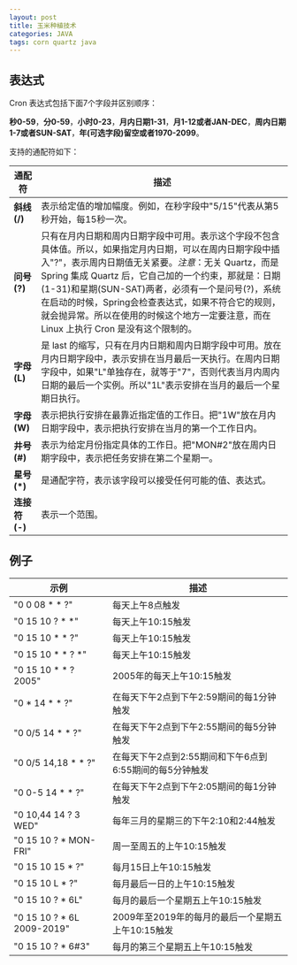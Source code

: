 ```yaml
---
layout: post
title: 玉米种植技术
categories: JAVA
tags: corn quartz java
---
```

## 表达式
Cron 表达式包括下面7个字段并区别顺序：

**秒0-59**，**分0-59**，**小时0-23**，**月内日期1-31**，**月1-12或者JAN-DEC**，**周内日期1-7或者SUN-SAT**，**年(可选字段)留空或者1970-2099**。

支持的通配符如下：

| 通配符        | 描述                                                         |
| ------------- | ------------------------------------------------------------ |
| **斜线(/)**   | 表示给定值的增加幅度。例如，在秒字段中"5/15"代表从第5秒开始，每15秒一次。 |
| **问号(?)**   | 只有在月内日期和周内日期字段中可用。表示这个字段不包含具体值。所以，如果指定月内日期，可以在周内日期字段中插入"?"，表示周内日期值无关紧要。*注意*：无关 Quartz，而是 Spring 集成 Quartz 后，它自己加的一个约束，那就是：日期(1-31)和星期(SUN-SAT)两者，必须有一个是问号(?)，系统在启动的时候，Spring会检查表达式，如果不符合它的规则，就会抛异常。所以在使用的时候这个地方一定要注意，而在 Linux 上执行 Cron 是没有这个限制的。 |
| **字母(L)**   | 是 last 的缩写，只有在月内日期和周内日期字段中可用。放在月内日期字段中，表示安排在当月最后一天执行。在周内日期字段中，如果"L"单独存在，就等于"7"，否则代表当月内周内日期的最后一个实例。所以"1L"表示安排在当月的最后一个星期日执行。 |
| **字母(W)**   | 表示把执行安排在最靠近指定值的工作日。把"1W"放在月内日期字段中，表示把执行安排在当月的第一个工作日内。 |
| **井号(#)**   | 表示为给定月份指定具体的工作日。把"MON#2"放在周内日期字段中，表示把任务安排在第二个星期一。 |
| **星号(*)**   | 是通配字符，表示该字段可以接受任何可能的值、表达式。         |
| **连接符(-)** | 表示一个范围。                                               |

## 例子

| 示例                       | 描述                                                    |
| -------------------------- | ------------------------------------------------------- |
| "0 0 08 * * ?"             | 每天上午8点触发                                         |
| "0 15 10 ? * *"            | 每天上午10:15触发                                       |
| "0 15 10 * * ?"            | 每天上午10:15触发                                       |
| "0 15 10 * * ? *"          | 每天上午10:15触发                                       |
| "0 15 10 * * ? 2005"       | 2005年的每天上午10:15触发                               |
| "0 * 14 * * ?"             | 在每天下午2点到下午2:59期间的每1分钟触发                |
| "0 0/5 14 * * ?"           | 在每天下午2点到下午2:55期间的每5分钟触发                |
| "0 0/5 14,18 * * ?"        | 在每天下午2点到2:55期间和下午6点到6:55期间的每5分钟触发 |
| "0 0-5 14 * * ?"           | 在每天下午2点到下午2:05期间的每1分钟触发                |
| "0 10,44 14 ? 3 WED"       | 每年三月的星期三的下午2:10和2:44触发                    |
| "0 15 10 ? * MON-FRI"      | 周一至周五的上午10:15触发                               |
| "0 15 10 15 * ?"           | 每月15日上午10:15触发                                   |
| "0 15 10 L * ?"            | 每月最后一日的上午10:15触发                             |
| "0 15 10 ? * 6L"           | 每月的最后一个星期五上午10:15触发                       |
| "0 15 10 ? * 6L 2009-2019" | 2009年至2019年的每月的最后一个星期五上午10:15触发       |
| "0 15 10 ? * 6#3"          | 每月的第三个星期五上午10:15触发                         |